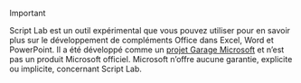 > [!IMPORTANT]
> Script Lab est un outil expérimental que vous pouvez utiliser pour en savoir plus sur le développement de compléments Office dans Excel, Word et PowerPoint. Il a été développé comme un [projet Garage Microsoft](https://www.microsoft.com/fr-FR/garage/about/) et n’est pas un produit Microsoft officiel. Microsoft n’offre aucune garantie, explicite ou implicite, concernant Script Lab.
